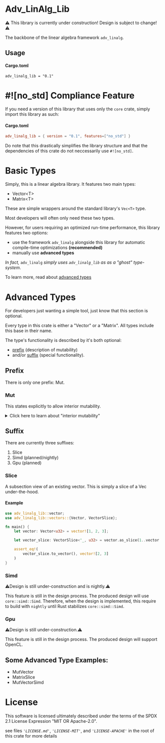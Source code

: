# Adv_LinAlg_Lib

⚠️ This library is currently under construction! Design is subject to change! ⚠️

The backbone of the linear algebra framework `adv_linalg`.

## Usage
#### Cargo.toml
```
adv_linalg_lib = "0.1"
```

# #![no_std] Compliance Feature
If you need a version of this library that uses only the `core` crate, simply import this library as such:

#### Cargo.toml

```toml
adv_linalg_lib = { version = "0.1", features=["no_std"] }
```

Do note that this drastically simplifies the library structure and that the dependencies of this crate do not neccessarily use `#![no_std]`.

# Basic Types

Simply, this is a linear algebra library. It features two main types:
- Vector\<T>
- Matrix\<T>

These are simple wrappers around the standard library's `Vec<T>` type.

Most developers will often only need these two types.

However, for users requiring an optimized run-time performance, this library features two options:
- use the framework `adv_linalg` alongside this library for automatic compile-time optimizations **(recommended)**
- manually use **advanced types**

*In fact,* `adv_linalg` *simply uses `adv_linalg_lib` as as a "ghost" type-system*.

To learn more, read about [advanced types](#advanced-types)

# Advanced Types

For developers just wanting a simple tool, just know that this section is optional. 

Every type in this crate is either a "Vector" or a "Matrix". All types include this base in their name.

The type's functionality is described by it's both optional:
- [prefix](#prefix) (description of mutability)
- and/or [suffix](#suffix) (special functionality).

## Prefix

There is only one prefix: Mut.

### Mut
This states explicitly to allow interior mutability.

<details>
    <summary>Click here to learn about "interior mutability"</summary>

To learn about interior mutability, first understand "**interior immutability**".

Interior immutability means that the interior of the type is unchanging. This forces the following rule: if the data mutated, then it is a different vector.

In other words, to change the data, an allocation is needed.

Below is example code for interior mutability from regular mutability:
```rust
fn main() {
    // MUTABILITY TYPES

    // initial value
    let mut std_vec = vec![1, 2, 3];
    
    // Example of mutability that follows `interior 
    // immutability`.
    // We essentially "overwrite" the variable.
    std_vec = std_vec.iter().map(|val| val + 1).collect();

    // Example of only 'interior mutability'.
    // Imagine the next three lines as a single operation.
    // We are reusing the already allocated memory.
    {
        std_vec[0] = std_vec[0] + 1;
        std_vec[1] = std_vec[1] + 1;
        std_vec[2] = std_vec[2] + 1;
    }

    // Exterior mutability "overwrote the varaiable", utilizing an entire new heap allocation in the process.
    // Interior mutability "overwrote the memory", reusuing the already allocated memory.
}

```

By being selective when to use interior mutability or not can be useful to reducing time spent allocating memory.

</details>

## Suffix

There are currently three suffixes:
1. Slice
3. Simd (planned/nightly)
2. Gpu (planned)

### Slice
A subsection view of an existing vector. This is simply a slice of a Vec under-the-hood.

#### Example
```rust
use adv_linalg_lib::vector;
use adv_linalg_lib::vectors::{Vector, VectorSlice};

fn main() {
    let vector: Vector<u32> = vector![1, 2, 3];

    let vector_slice: VectorSlice<'_, u32> = vector.as_slice(1..vector.len());

    assert_eq!(
        vector_slice.to_vector(), vector![2, 3]
    )
}
```

### Simd
⚠️Design is still under-construction and is nightly.⚠️

This feature is still in the design process. The produced design will use `core::simd::Simd`. Therefore, when the design is implemented, this require to build with `nightly` until Rust stabilizes `core::simd::Simd`.

### Gpu
⚠️Design is still under-construction.⚠️

This feature is still in the design process. The produced design will support OpenCL.

## Some Advanced Type Examples:
- MutVector
- MatrixSlice
- MutVectorSimd

# License
This software is licensed ultimately described under the terms of the SPDX 2.1 License Expression "MIT OR Apache-2.0".

see files *`'LICENSE.md'`*, *`'LICENSE-MIT'`*, and *`'LICENSE-APACHE'`* in the root of this crate for more details